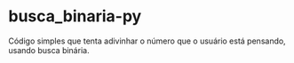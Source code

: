 # busca_binaria-py
Código simples que tenta adivinhar o número que o usuário está pensando, usando busca binária.

